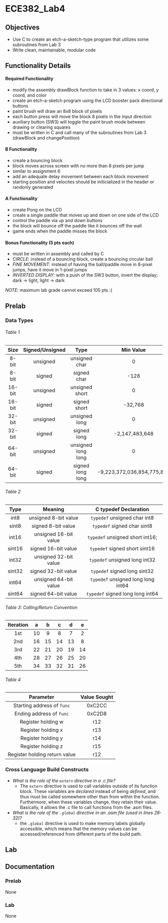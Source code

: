 ECE382_Lab4
===========
## Objectives
* Use C to create an etch-a-sketch-type program that utilizes some subroutines from Lab 3
* Write clean, maintainable, modular code

## Functionality Details
#### Required Functionality
* modify the assembly drawBlock function to take in 3 values: x coord, y coord, and color
* create an etch-a-sketch program using the LCD booster pack directional buttons
* paint brush will draw an 8x8 block of pixels
* each button press will move the block 8 pixels in the input direction
* auxiliary button (SW3) will toggle the paint brush mode between drawing or clearing squares
* must be written in C and call many of the subroutines from Lab 3 (drawBlock and changePosition)

#### B Functionality
* create a bouncing block
* block moves across screen with no more than 8 pixels per jump
* similar to assignment 6
* add an adequate delay movement between each block movement
* starting position and velocites should be initicialized in the header or randonly generated

#### A Functionality
* create Pong on the LCD
* create a single paddle that moves up and down on one side of the LCD
* control the paddle via up and down buttons
* the block will bounce off the paddle like it bounces off the wall
* game ends when the paddle misses the block

#### Bonus Functionality (5 pts each)
* must be written in assembly and called by C
* *CIRCLE*: instead of a bouncing block, create a bouncing circular ball
* *FINE MOVEMENT*: instead of having the ball/paddle move in 8-pixel jumps, have it move in 1-pixel jumps
* *INVERTED DISPLAY*: with a push of the SW3 button, invert the display; dark -> light, light -> dark

*NOTE*: maximum lab grade cannot exceed 105 pts :(

## Prelab
### Data Types
###### Table 1
| Size | Signed/Unsigned | Type | Min Value | Max Value |
|:-: | :-: | :-: | :-: | :-: |
| 8-bit | unsigned | unsigned char | 0 | 255 |
| 8-bit | signed | signed char | -128 | 127 |
| 16-bit | unsigned | unsigned short | 0 | 65,535 | 
| 16-bit | signed | signed short | -32,768  | 32,767 |
| 32-bit | unsigned | unsigned long  | 0 | 4,294,967,295 |   
| 32-bit | signed | signed long | -2,147,483,648 | 2,147,483,647 |  
| 64-bit | unsigned | unsigned long long | 0 | 18,446,744,073,709,551,615 |
| 64-bit | signed | signed long long | -9,223,372,036,854,775,808 | 9,223,372,036,854,775,807 |

###### Table 2
| Type | Meaning | C typedef Declaration |
|:-:|:-:|:-:|
| int8 | unsigned 8-bit value | `typedef` unsigned char int8 |
| sint8 | signed 8-bit value | `typedef` signed char sint8 |
| int16 | unsigned 16-bit value | `typedef` unsigned short int16; |
| sint16 | signed 16-bit value | `typedef` signed short sint16 |
| int32 | unsigned 32-bit value | `typedef` unsigned long int32  |
| sint32 | signed 32-bit value | `typedef` signed long sint32 |
| int64 | unsigned 64-bit value | `typedef` unsigned long long int64 |
| sint64 | signed 64-bit value | `typedef` signed long long int64 |

###### Table 3: Calling/Return Convention
| Iteration | a | b | c | d | e |
|:-:|:-:|:-:|:-:|:-:|:-:|
| 1st | 10 | 9 | 8 | 7 | 2 |
| 2nd | 16 | 15 | 14  | 13 | 8 |
| 3rd | 22 | 21 | 20 | 19 | 14 |
| 4th | 28 | 27 | 26 | 25 | 20 |
| 5th | 34 | 33 | 32 | 31 | 26 |

###### Table 4
| Parameter | Value Sought |
|:-:|:-:|
| Starting address of `func` | 0xC2CC  |
| Ending address of `func` | 0xC2D8 |
| Register holding w | r12  |
| Register holding x | r13  |
| Register holding y | r14  |
| Register holding z | r15  |
| Register holding return value | r12 |

### Cross Language Build Constructs
* *What is the role of the `extern` directive in a .c file?*
  * The `extern` directive is used to call variables outside of its function block. These variables are *declared* instead of being *defined*, and thus must be called somewhere other than from within the function. Furthermore, when these variables change, they retain their value. Basically, it allows the .c file to call functions from the .asm files.
* *What is the role of the `.global` directive in an .asm file (used in lines 28-32)?*
  * the `.global` directive is used to make memory labels globally accessible, which means that the memory values can be accessed/referenced from different parts of the build path.

## Lab

## Documentation
### Prelab
None
### Lab
None
